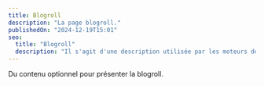 ```yaml
---
title: Blogroll
description: "La page blogroll."
publishedOn: "2024-12-19T15:01"
seo:
  title: "Blogroll"
  description: "Il s'agit d'une description utilisée par les moteurs de recherche."
---
```


Du contenu optionnel pour présenter la blogroll.
